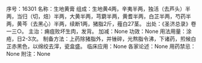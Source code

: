 序号：16301
名称：生地黄膏
组成：生地黄4两，辛夷半两，独活（去芦头）半两，当归（切，焙）半两，大黄半两，芎藭半两，黄耆半两，白芷半两，芍药半两，黄芩（去黑心）半两，续断1两，猪脂2斤，薤白27茎。
出处：《圣济总录》卷一三○。
主治：痈疽败坏生肉，发背。
加减：None
功效：None
用法用量：涂疮，日2-3次。
制备方法：上药除猪脂外，并锉碎，光熬脂令沸，下诸药，煎候白芷赤黑色，以绵绞去滓，瓷盒盛。
临床应用：None
各家论述：None
用药禁忌：None
附注：None
